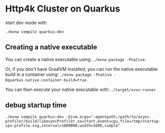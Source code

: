 # Http4k Cluster on Quarkus



start dev mode with

```
./mvnw compile quarkus:dev
```

## Creating a native executable

You can create a native executable using: `./mvnw package -Pnative`.

Or, if you don't have GraalVM installed, you can run the native executable build in a container using: `./mvnw package -Pnative -Dquarkus.native.container-build=true`.

You can then execute your native executable with: `./target/xxxx-runner`

## debug startup time

```
./mvnw compile quarkus:dev -Djvm.args="-agentpath:/path/to/async-profiler/build/libasyncProfiler.so=start,event=cpu,file=/tmp/startup-cpu-profile.svg,interval=1000000,width=1600,simple"
```